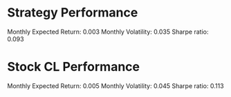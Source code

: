 # Strategy Performance
Monthly Expected Return: 0.003
Monthly Volatility: 0.035
Sharpe ratio: 0.093
# Stock CL Performance
Monthly Expected Return: 0.005
Monthly Volatility: 0.045
Sharpe ratio: 0.113
